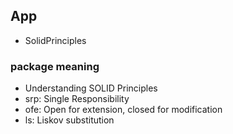 ## App
- SolidPrinciples

### package meaning
- Understanding SOLID Principles
- srp: Single Responsibility
- ofe: Open for extension, closed for modification
- ls: Liskov substitution